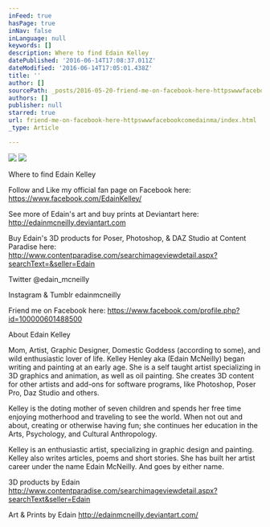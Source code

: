 ```yaml
---
inFeed: true
hasPage: true
inNav: false
inLanguage: null
keywords: []
description: Where to find Edain Kelley
datePublished: '2016-06-14T17:08:37.011Z'
dateModified: '2016-06-14T17:05:01.438Z'
title: ''
author: []
sourcePath: _posts/2016-05-20-friend-me-on-facebook-here-httpswwwfacebookcomedainma.md
authors: []
publisher: null
starred: true
url: friend-me-on-facebook-here-httpswwwfacebookcomedainma/index.html
_type: Article

---
```

![](https://the-grid-user-content.s3-us-west-2.amazonaws.com/ad0e9af0-e0ee-4154-84be-71fbdebe9f55.jpg)
![](https://the-grid-user-content.s3-us-west-2.amazonaws.com/e431d305-a85e-430c-99a3-84be15163206.jpg)

Where to find Edain Kelley

Follow and Like my official fan page on Facebook here: https://www.facebook.com/EdainKelley/ 

See more of Edain's art and buy prints at Deviantart here: http://edainmcneilly.deviantart.com

Buy Edain's 3D products for Poser, Photoshop, & DAZ Studio at Content Paradise here: http://www.contentparadise.com/searchimageviewdetail.aspx?searchText=&seller=Edain

Twitter @edain\_mcneilly

Instagram & Tumblr edainmcneilly

Friend me on Facebook here: https://www.facebook.com/profile.php?id=100000601488500 

About Edain Kelley 

Mom, Artist, Graphic Designer, Domestic Goddess (according to some), and wild enthusiastic lover of life. Kelley Henley aka (Edain McNeilly) began writing and painting at an early age. She is a self taught artist specializing in 3D graphics and animation, as well as oil painting. She creates 3D content for other artists and add-ons for software programs, like Photoshop, Poser Pro, Daz Studio and others. 

Kelley is the doting mother of seven children and spends her free time enjoying motherhood and traveling to see the world. When not out and about, creating or otherwise having fun; she continues her education in the Arts, Psychology, and Cultural Anthropology. 

Kelley is an enthusiastic artist, specializing in graphic design and painting. Kelley also writes articles, poems and short stories. She has built her artist career under the name Edain McNeilly. And goes by either name. 

3D products by Edain http://www.contentparadise.com/searchimageviewdetail.aspx?searchText&seller=Edain 

Art & Prints by Edain http://edainmcneilly.deviantart.com/